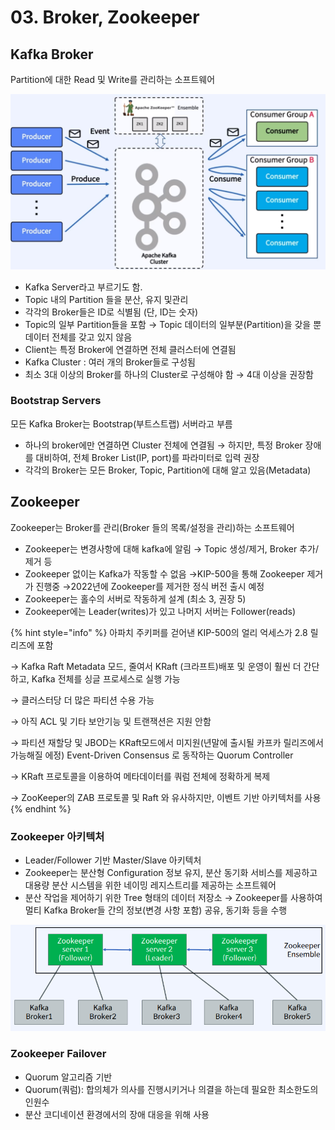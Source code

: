 # 03. Broker, Zookeeper

## Kafka Broker

Partition에 대한 Read 및 Write를 관리하는 소프트웨어

![](<../../../.gitbook/assets/image (33).png>)

* Kafka Server라고 부르기도 함.
* Topic 내의 Partition 들을 분산, 유지 및관리
* 각각의 Broker들은 ID로 식별됨 (단, ID는 숫자)
* Topic의 일부 Partition들을 포함 → Topic 데이터의 일부분(Partition)을 갖을 뿐 데이터 전체를 갖고 있지 않음
* Client는 특정 Broker에 연결하면 전체 클러스터에 연결됨
* Kafka Cluster : 여러 개의 Broker들로 구성됨
* 최소 3대 이상의 Broker를 하나의 Cluster로 구성해야 함 → 4대 이상을 권장함

### Bootstrap Servers

모든 Kafka Broker는 Bootstrap(부트스트랩) 서버라고 부름

* 하나의 broker에만 연결하면 Cluster 전체에 연결됨 → 하지만, 특정 Broker 장애를 대비하여, 전체 Broker List(IP, port)를 파라미터로 입력 권장
* 각각의 Broker는 모든 Broker, Topic, Partition에 대해 알고 있음(Metadata)

## Zookeeper

Zookeeper는 Broker를 관리(Broker 들의 목록/설정을 관리)하는 소프트웨어

* Zookeeper는 변경사항에 대해 kafka에 알림 → Topic 생성/제거, Broker 추가/제거 등
* Zookeeper 없이는 Kafka가 작동할 수 없음 →KIP-500을 통해 Zookeeper 제거가 진행중 →2022년에 Zookeeper를 제거한 정식 버전 출시 예정
* Zookeeper는 홀수의 서버로 작동하게 설계 (최소 3, 권장 5)
* Zookeeper에는 Leader(writes)가 있고 나머지 서버는 Follower(reads)

{% hint style="info" %}
아파치 주키퍼를 걷어낸 KIP-500의 얼리 억세스가 2.8 릴리즈에 포함

→ Kafka Raft Metadata 모드, 줄여서 KRaft (크라프트)배포 및 운영이 훨씬 더 간단하고, Kafka 전체를 싱글 프로세스로 실행 가능&#x20;

→ 클러스터당 더 많은 파티션 수용 가능&#x20;

→ 아직 ACL 및 기타 보안기능 및 트랜잭션은 지원 안함&#x20;

→ 파티션 재할당 및 JBOD는 KRaft모드에서 미지원(년말에 출시될 카프카 릴리즈에서 가능해질 에정) Event-Driven Consensus 로 동작하는 Quorum Controller&#x20;

→ KRaft 프로토콜을 이용하여 메타데이터를 쿼럼 전체에 정확하게 복제&#x20;

→ ZooKeeper의 ZAB 프로토콜 및 Raft 와 유사하지만, 이벤트 기반 아키텍처를 사용
{% endhint %}

### Zookeeper 아키텍처

* Leader/Follower 기반 Master/Slave 아키텍처
* Zookeeper는 분산형 Configuration 정보 유지, 분산 동기화 서비스를 제공하고 대용량 분산 시스템을 위한 네이밍 레지스트리를 제공하는 소프트웨어
* 분산 작업을 제어하기 위한 Tree 형태의 데이터 저장소 → Zookeeper를 사용하여 멀티 Kafka Broker들 간의 정보(변경 사항 포함) 공유, 동기화 등을 수행

![](<../../../.gitbook/assets/image (1) (1).png>)

### Zookeeper Failover

* Quorum 알고리즘 기반
* Quorum(쿼럼): 합의체가 의사를 진행시키거나 의결을 하는데 필요한 최소한도의 인원수
* 분산 코디네이션 환경에서의 장애 대응을 위해 사용
